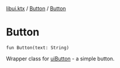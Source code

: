 [libui.ktx](../README.md) / [Button](README.md) / [Button](-button.md)

# Button

`fun Button(text: String)`

Wrapper class for [uiButton](../../libui/ui-button.md) - a simple button.
